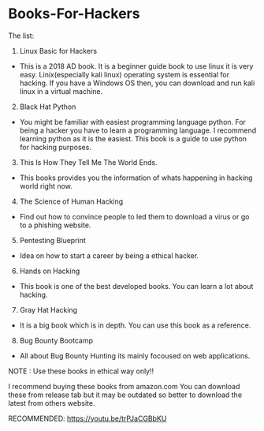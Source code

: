 # Books-For-Hackers

The list:

1. Linux Basic for Hackers
  - This is a 2018 AD book. It is a beginner guide book to use linux it is very easy. Linix(especially kali linux) operating system is essential for hacking. If you have a Windows OS then, you can download and run kali linux in a virtual machine.


 
2. Black Hat Python
  - You might be familiar with easiest programming language python. For being a hacker you have to learn a programming language. I recommend learning python as it is the easiest. This book is a guide to use python for hacking purposes.
 
3. This Is How They Tell Me The World Ends.
  - This books provides you the information of whats happening in hacking world right now.

4. The Science of Human Hacking
  - Find out how to convince people to led them to download a virus or go to a phishing website.
  
5. Pentesting Blueprint
  - Idea on how to start a career by being a ethical hacker.
  
6. Hands on Hacking
  - This book is one of the best developed books. You can learn a lot about hacking.
 
7. Gray Hat Hacking
  - It is a big book which is in depth. You can use this book as a reference.
  
8. Bug Bounty Bootcamp
  - All about Bug Bounty Hunting its mainly focoused on web applications.
  
  
NOTE : Use these books in ethical way only!!

I recommend buying these books from amazon.com 
You can download these from release tab but it may be outdated so better to download the latest from others website.


RECOMMENDED:
https://youtu.be/trPJaCGBbKU
